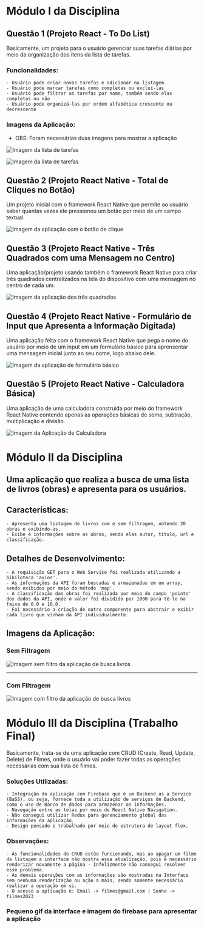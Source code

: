 # Módulo I da Disciplina

## Questão 1 (Projeto React - To Do List)

Basicamente, um projeto para o usuário gerenciar suas tarefas diárias por meio da organização dos itens da lista de tarefas.

### Funcionalidades:
    - Usuário pode criar novas tarefas e adicionar na listagem
    - Usuário pode marcar tarefas como completas ou excluí-las
    - Usuário pode filtrar as tarefas por nome, também sendo elas completas ou não
    - Usuário pode organizá-las por ordem alfabética crescente ou decrescente

### Imagens da Aplicação:

- OBS: Foram necessárias duas imagens para mostrar a aplicação

![Imagem da lista de tarefas](ModuloI/imagens/questao1-todolist.png)

![Imagem da lista de tarefas](ModuloI/imagens/questao1-todolist-2.png)

## Questão 2 (Projeto React Native - Total de Cliques no Botão)

Um projeto inicial com o framework React Native que permite ao usuário saber quantas vezes ele pressionou um botão por meio de um campo textual.

![Imagem da aplicação com o botão de clique](ModuloI/imagens/questao2-botaoClicavel.jpg)

## Questão 3 (Projeto React Native - Três Quadrados com uma Mensagem no Centro)

Uma aplicação/projeto usando também o framework React Native para criar três quadrados centralizados na tela do dispositivo com uma mensagem no centro de cada um.

![Imagem da aplicação dos três quadrados](ModuloI/imagens/questao3-tresQuadrados.png)

## Questão 4 (Projeto React Native - Formulário de Input que Apresenta a Informação Digitada)

Uma aplicação feita com o framework React Native que pega o nome do usuário por meio de um input em um formulário básico para aprensentar uma mensagem inicial junto ao seu nome, logo abaixo dele.

![Imagem da aplicação de formulário básico](ModuloI/imagens/questao4-inputApresentavel.png)

## Questão 5 (Projeto React Native - Calculadora Básica)

Uma aplicação de uma calculadora construída por meio do framework React Native contendo apenas as operações básicas de soma, subtração, multiplicação e divisão.

![Imagem da Aplicação de Calculadora](ModuloI/imagens/questao5-calculadora.png)

# Módulo II da Disciplina

## Uma aplicação que realiza a busca de uma lista de livros (obras) e apresenta para os usuários.

## Características:
    - Apresenta uma listagem de livros com e sem filtragem, obtendo 20 obras e exibindo-as.
    - Exibe 4 informações sobre as obras, sendo elas autor, titulo, url e classificação. 

## Detalhes de Desenvolvimento:
    - A requisição GET para o Web Service foi realizada utilizando a bibiloteca 'axios'.
    - As informações da API foram buscadas e armazenadas em um array, sendo exibidos por meio do método 'map'.
    - A classificação das obras foi realizada por meio do campo 'points' dos dados da API, onde o valor foi dividido por 1000 para tê-lo na faixa de 0.0 e 10.0.
    - Foi necessário a criação de outro componente para abstrair e exibir cada livro que vinham da API individualmente.

## Imagens da Aplicação:

### Sem Filtragem

![Imagem sem filtro da aplicação de busca livros](ModuloII/imagens/buscaSemFiltro.png)

---

### Com Filtragem

![Imagem com filtro da aplicação de busca livros](ModuloII/imagens/buscaComFiltro.png)

# Módulo III da Disciplina (Trabalho Final)

Basicamente, trata-se de uma aplicação com CRUD (Create, Read, Update, Delete) de Filmes, onde o usuário vai poder fazer todas as operações necessárias com sua lista de filmes.

### Soluções Utilizadas:
    - Integração da aplicação com Firebase que é um Backend as a Service (BaSS), ou seja, fornece toda a utilização de serviços de Backend, como o uso de Banco de dados para armazenar as informações.
    - Navegação entre as telas por meio de React Native Navigation.
    - Não consegui utilizar Redux para gerenciamento global das informações da aplicação.
    - Design pensado e trabalhado por meio de estrutura de layout flex.

### Observações:
    - As funcionalidades de CRUD estão funcionando, mas ao apagar um filme da listagem a interface não mostra essa atualização, pois é necessário renderizar novamente a página - Infelizmente não consegui resolver esse problema.
    - As demais operações com as informações são mostradas na Interface sem nenhuma renderização ou ação a mais, sendo somente necessário realizar a operação em si.
    - O acesso a aplicação é: Email -> filmes@gmail.com | Senha -> filmes2023


### Pequeno gif da interface e imagem do firebase para apresentar a aplicação
